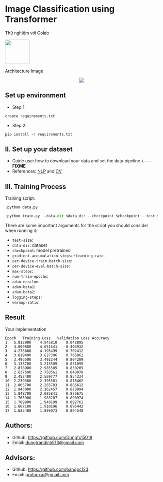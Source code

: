 # Image Classification using Transformer

Thử nghiệm với Colab

<a href="https://colab.research.google.com/drive/1Biycga_f1sUVdzPVR7Fwfo_IogSYez0J?usp=sharing"><img src="https://storage.googleapis.com/protonx-cloud-storage/colab_favicon_256px.png" width=80> </a>

Architecture Image
<p align="center">
    <img src='https://storage.googleapis.com/protonx-cloud-storage/images/arc.PNG' class="center">
</p>





##  Set up environment
- Step 1: 

```python
create requirements.txt
```

- Step 2: 
```
pip install -r requirements.txt
``` 

## II.  Set up your dataset

- Guide user how to download your data and set the data pipeline <--- **FIXME**
- References: [NLP](https://github.com/bangoc123/transformer) and [CV](https://github.com/bangoc123/mlp-mixer)

## III. Training Process


Training script:




```python
!python data.py

!python train.py --data-dir $data_dir --checkpoint $checkpoint --test-size 0.2 --gradient-accumulation-steps 4 --learning-rate 5e-5 --per-device-train-batch-size 16 --per-device-eval-batch-size 16 --max-steps 1200 --num-train-epochs 15 --adam-epsilon 1e-8 --adam-beta1 0.9  --adam-beta2 0.99  --logging-steps 20 --warmup-ratio 0.1 
``` 


There are some important arguments for the script you should consider when running it:
- `test-size`: 
- `data-dir`: dataset
- `checkpoint`: model pretrained
- `gradient-accumulation-steps`:
-`learning-rate`:
- `per-device-train-batch-size`:
- `per-device-eval-batch-size`:
- `max-steps`:
- `num-train-epochs`:
- `adam-epsilon`:
- `adam-beta1`:
- `adam-beta2`:
- `logging-steps`:
- `warmup-ratio`:

## Result 



Your implementation
```
Epoch	Training Loss	Validation Loss	Accuracy
1	5.012900	4.945810	0.042895
2	4.699800	4.651641	0.403932
3	4.278800	4.195499	0.702412
4	3.819400	3.827306	0.765862
5	3.496500	3.492244	0.804289
6	3.133700	3.213509	0.831099
7	2.878900	2.985585	0.830205
8	2.637500	2.750561	0.848078
9	2.452400	2.569777	0.854334
10	2.239300	2.395381	0.878462
11	2.063700	2.265703	0.885612
12	1.943000	2.162457	0.873994
13	1.848700	2.085841	0.876675
14	1.765900	1.983207	0.890974
15	1.709900	1.948199	0.892761
16	1.667100	1.910196	0.895442
17	1.623400	1.896973	0.894548

```



## Authors:
- Github: https://github.com/Dungfx15018
- Email: dungtrandinh513@gmail.com

## Advisors:
- Github: https://github.com/bangoc123
- Email: protonxai@gmail.com

